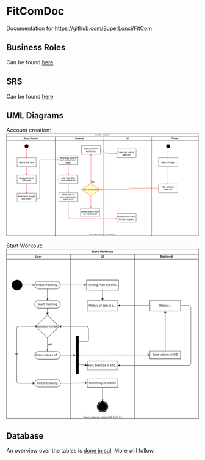 # FitComDoc
Documentation for https://github.com/SuperLonci/FitCom

## Business Roles
Can be found [here](business_roles.md)

## SRS
Can be found [here](srs/SRS.md)

## UML Diagrams
Account creation:
<img src="uml_diagrams/create_account_uml.svg">

Start Workout:
![Alt text](uml_diagrams/start_workout_uml.svg)

## Database
An overview over the tables is [done in sql](database/databse_tables.sql). More will follow.